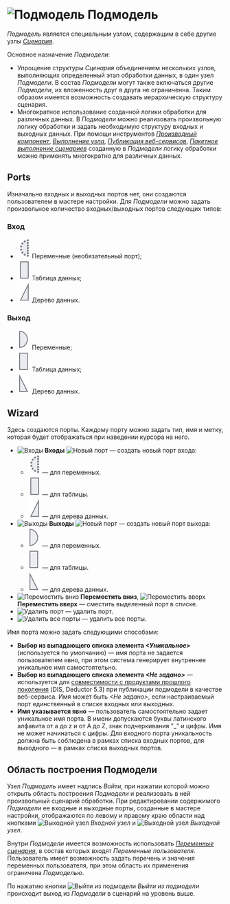 # ![Подмодель](../../images/icons/components/generic_default.svg) Подмодель

*Подмодель* является специальным узлом, содержащим в себе другие узлы *[Сценария](../../scenario/README.md#proektirovanie-stsenariev)*.

Основное назначение *Подмодели*:
- Упрощение структуры *Сценария* объединением нескольких узлов, выполняющих определенный этап обработки данных, в один узел *Подмодели*. В состав *Подмодели* могут также включаться другие *Подмодели*, их вложенность друг в друга не ограниченна. Таким образом имеется возможность создавать иерархическую структуру сценария.
- Многократное использование созданной логики обработки для различных данных. В *Подмодели* можно реализовать произвольную логику обработки и задать необходимую структуру входных и выходных данных. При помощи инструментов *[Производный компонент](../../scenario/derived-component.md)*, *[Выполнение узла](../../processors/control/execute-node.md)*, *[Публикация веб-сервисов](../../integration/web-services/README.md#sozdanie-sobstvennykh-veb-servisov)*, *[Пакетное выполнение сценариев](../../scenario/batchlauncher.md#paketnoe-vypolnenie-stsenariev)* созданную в *Подмодели* логику обработки можно применять многократно для различных данных.

## Ports

Изначально входных и выходных портов нет, они создаются пользователем в мастере настройки. Для *Подмодели* можно задать произвольное количество входных/выходных портов следующих типов:

### Вход

* ![Входные переменные](../../images/icons/app/node/ports/inputs-optional/variable_inactive.svg) Переменные (необязательный порт);
* ![Входной источник данных](../../images/icons/app/node/ports/inputs/table_inactive.svg) Таблица данных;
* ![Входное дерево данных](../../images/icons/app/node/ports/inputs/tree_inactive.svg) Дерево данных.

### Выход

* ![Выходные переменные](../../images/icons/app/node/ports/outputs/variable_inactive.svg) Переменные;
* ![Выходной набор данных](../../images/icons/app/node/ports/outputs/table_inactive.svg) Таблица данных;
* ![Выходное дерево данных](../../images/icons/app/node/ports/outputs/tree_inactive.svg) Дерево данных.

## Wizard

Здесь создаются порты. Каждому порту можно задать тип, имя и метку, которая будет отображаться при наведении курсора на него.

* ![Входы](../../images/icons/system_object_18/port-in_default.svg) **Входы** ![Новый порт](../../images/icons/toolbar-controls/plus_default.svg) — создать новый порт входа:
   * ![Для переменных](../../images/icons/app/node/ports/inputs-optional/variable_inactive.svg) — для переменных.
   * ![Для таблицы](../../images/icons/app/node/ports/inputs/table_inactive.svg) — для таблицы.
   * ![Для дерева данных](../../images/icons/app/node/ports/inputs/tree_inactive.svg) — для дерева данных.
* ![Выходы](../../images/icons/system_object_18/port-out_default.svg) **Выходы** ![Новый порт](../../images/icons/toolbar-controls/plus_default.svg) — создать новый порт выхода:
   * ![Для переменных](../../images/icons/app/node/ports/outputs/variable_inactive.svg) — для переменных.
   * ![Для таблицы](../../images/icons/app/node/ports/outputs/table_inactive.svg) — для таблицы.
   * ![Для дерева данных](../../images/icons/app/node/ports/outputs/tree_inactive.svg) — для дерева данных.
* ![Переместить вниз](../../images/icons/toolbar-controls/movedown_default.svg) **Переместить вниз**, ![Переместить вверх](../../images/icons/toolbar-controls/moveup_default.svg) **Переместить вверх** — сместить выделенный порт в списке.
* ![Удалить порт](../../images/icons/toolbar-controls/delete_default.svg) — удалить порт.
* ![Удалить все порты](../../images/icons/toolbar-controls/delete-all_default.svg) — удалить все порты.

Имя порта можно задать следующими способами:

* **Выбор из выпадающего списка элемента *<Уникальное>*** (используется по умолчанию) — имя порта не задается пользователем явно, при этом система генерирует внутреннее уникальное имя самостоятельно.
* **Выбор из выпадающего списка элемента *<Не задано>*** — используется для [совместимости с продуктами прошлого поколения](../../integration/web-services/publishing-web-service.md#sovmestimost-veb-servisov-loginom-s-deductor) (DIS, Deductor 5.3) при публикации подмодели в качестве веб-сервиса. Имя может быть *<Не задано>*, если настраиваемый порт единственный в списке входных или выходных.
* **Имя указывается явно** — пользователь самостоятельно задает уникальное имя порта. В имени допускаются буквы латинского алфавита от а до z и от А до Z, знак подчеркивания "_" и цифры. Имя не может начинаться с цифры. Для входного порта уникальность должна быть соблюдена в рамках списка входных портов, для выходного — в рамках списка выходных портов.

## Область построения Подмодели

Узел *Подмодель* имеет надпись *Войти*, при нажатии которой можно открыть область построения *Подмодели* и реализовать в ней произвольный сценарий обработки. При редактировании содержимого *Подмодели* ее входные и выходные порты, созданные в мастере настройки, отображаются по левому и правому краю области над кнопками ![Выходной узел](../../images/icons/app/node/ports/submodel-port/submodel-port_20x20.svg) *Входной узел* и ![Выходной узел](../../images/icons/app/node/ports/submodel-port/submodel-port_20x20.svg) *Выходной узел*.

Внутри *Подмодели* имеется возможность использовать *[Переменные сценария](../../scenario/variables/scenario-variables.md)*, в состав которых входят *Переменные пользователя*. Пользователь имеет возможность задать перечень и значения переменных пользователя, при этом область их применения ограничена *Подмоделью*.

По нажатию кнопки ![Выйти из подмодели](../../images/icons/submodel/back.svg) *Выйти из подмодели* происходит выход из *Подмодели* в сценарий на уровень выше.
